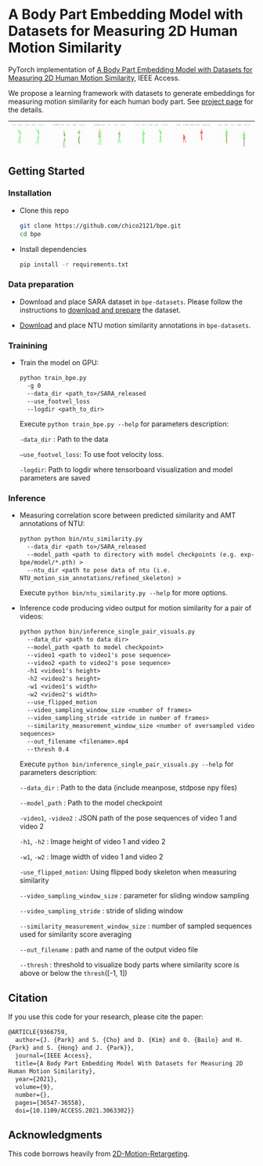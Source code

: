 # A Body Part Embedding Model with Datasets for Measuring 2D Human Motion Similarity

PyTorch implementation of [A Body Part Embedding Model with Datasets for Measuring 2D Human Motion Similarity](https://ieeexplore.ieee.org/document/9366759), IEEE Access.

We propose a learning framework with datasets to generate embeddings for measuring motion similarity for each human body part. See [project page](https://chico2121.github.io/bpe/) for the details.

| ![](./resources/171414_1_171404_1_640_640-0.9_1.gif)  | ![](./resources/171435_1_171399_0_789_795-0.32_0.gif)  | ![](./resources/171481_1_171444_1_448_448-0.5_1.gif)  | ![](./resources/171484_0_171473_0_832_832-0.75_1.gif)  | ![](./resources/171432_4_171426_1_417_217-0.1_0.gif)  | ![](./resources/171404_0_171458_0_544_544-0.68_1.gif)  |
|---|---|---|---|---|---|

## Getting Started

### Installation

- Clone this repo

  ```bash
  git clone https://github.com/chico2121/bpe.git
  cd bpe
  ```

- Install dependencies

  ```bash
  pip install -r requirements.txt
  ```

### Data preparation

- Download and place SARA dataset in `bpe-datasets`. Please follow the instructions to [download and prepare](https://github.com/chico2121/SARA_Dataset) the dataset. 

- [Download](https://github.com/SukhyunCho/NTU_motion_sim_annotations) and place NTU motion similarity annotations in `bpe-datasets`.

### Trainining

- Train the model on GPU:

  ```
  python train_bpe.py
    -g 0
    --data_dir <path_to>/SARA_released
    --use_footvel_loss
    --logdir <path_to_dir>
  ```

  Execute `python train_bpe.py --help` for parameters description:

  `-data_dir` : Path to the data

  `—use_footvel_loss`: To use foot velocity loss.

  `-logdir`: Path to logdir where tensorboard visualization and model parameters are saved

### Inference

- Measuring correlation score between predicted similarity and AMT annotations of NTU:

  ```
  python python bin/ntu_similarity.py
    --data_dir <path to>/SARA_released
    --model_path <path to directory with model checkpoints (e.g. exp-bpe/model/*.pth) >
    --ntu_dir <path to pose data of ntu (i.e. NTU_motion_sim_annotations/refined_skeleton) >
  ```

  Execute `python bin/ntu_similarity.py --help` for more options.

- Inference code producing video output for motion similarity for a pair of videos:

  ```
  python python bin/inference_single_pair_visuals.py
    --data_dir <path to data dir>
    --model_path <path to model checkpoint>
    --video1 <path to video1's pose sequence>
    --video2 <path to video2's pose sequence>
    -h1 <video1's height>
    -h2 <video2's height>
    -w1 <video1's width>
    -w2 <video2's width>
    --use_flipped_motion
    --video_sampling_window_size <number of frames>
    --video_sampling_stride <stride in number of frames>
    --similarity_measurement_window_size <number of oversampled video sequences>
    --out_filename <filename>.mp4
    --thresh 0.4
  ```

  Execute `python bin/inference_single_pair_visuals.py --help` for parameters description:

  `--data_dir` : Path to the data (include meanpose, stdpose npy files)

  `--model_path` : Path to the model checkpoint

  `-video1`, `-video2` : JSON path of the pose sequences of video 1 and video 2

  `-h1`, `-h2` : Image height of video 1 and video 2

  `-w1`, `-w2` : Image width of video 1 and video 2

  `-use_flipped_motion`: Using flipped body skeleton when measuring similarity

  `--video_sampling_window_size` : parameter for sliding window sampling

  `--video_sampling_stride` : stride of sliding window

  `--similarity_measurement_window_size` : number of sampled sequences used for similarity score averaging

  `--out_filename` : path and name of the output video file

  `--thresh` : threshold to visualize body parts where similarity score is above or below the `thresh`([-1, 1])


## Citation
If you use this code for your research, please cite the paper:
```
@ARTICLE{9366759,
  author={J. {Park} and S. {Cho} and D. {Kim} and O. {Bailo} and H. {Park} and S. {Hong} and J. {Park}},
  journal={IEEE Access}, 
  title={A Body Part Embedding Model With Datasets for Measuring 2D Human Motion Similarity}, 
  year={2021},
  volume={9},
  number={},
  pages={36547-36558},
  doi={10.1109/ACCESS.2021.3063302}}
```

## Acknowledgments
This code borrows heavily from [2D-Motion-Retargeting](https://github.com/ChrisWu1997/2D-Motion-Retargeting).
